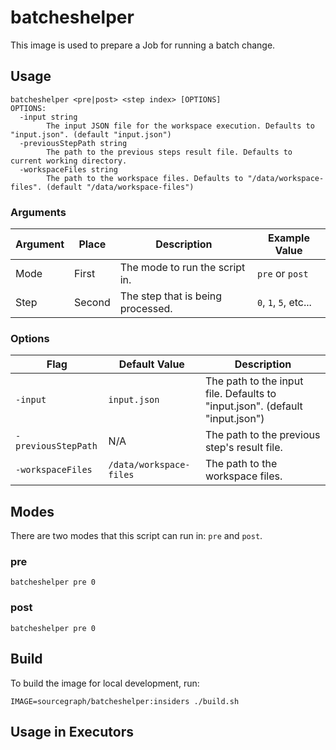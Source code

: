 # batcheshelper

This image is used to prepare a Job for running a batch change.

## Usage

```shell
batcheshelper <pre|post> <step index> [OPTIONS]
OPTIONS:
  -input string
        The input JSON file for the workspace execution. Defaults to "input.json". (default "input.json")
  -previousStepPath string
        The path to the previous steps result file. Defaults to current working directory.
  -workspaceFiles string
        The path to the workspace files. Defaults to "/data/workspace-files". (default "/data/workspace-files")

```

### Arguments

| Argument | Place  | Description                       | Example Value         |
|----------|--------|-----------------------------------|-----------------------|
| Mode     | First  | The mode to run the script in.    | `pre` or `post`       |
| Step     | Second | The step that is being processed. | `0`, `1`, `5`, etc... |

### Options

| Flag                | Default Value           | Description                                                                  |
|---------------------|-------------------------|------------------------------------------------------------------------------|
| `-input`            | `input.json`            | The path to the input file. Defaults to "input.json". (default "input.json") |
| `-previousStepPath` | N/A                     | The path to the previous step's result file.                                 |
| `-workspaceFiles`   | `/data/workspace-files` | The path to the workspace files.                                             |

## Modes

There are two modes that this script can run in: `pre` and `post`.

### pre

```shell
batcheshelper pre 0
```

### post

```shell
batcheshelper pre 0
```

## Build

To build the image for local development, run:

```shell
IMAGE=sourcegraph/batcheshelper:insiders ./build.sh
```

## Usage in Executors

